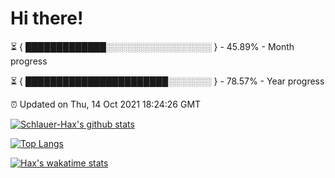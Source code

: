 # Hi there!

⏳ { █████████████░░░░░░░░░░░░░░░░░ } - 45.89% - Month progress

⏳ { ███████████████████████░░░░░░░ } - 78.57% - Year progress

⏰ Updated on Thu, 14 Oct 2021 18:24:26 GMT


[![Schlauer-Hax's github stats](https://github-readme-stats.vercel.app/api?username=Schlauer-Hax&show_icons=true&theme=dark&count_private=true)](https://github.com/Schlauer-Hax)


[![Top Langs](https://github-readme-stats.vercel.app/api/top-langs/?username=Schlauer-Hax&layout=compact&theme=dark)](https://github.com/Schlauer-Hax?tab=repositories)


[![Hax's wakatime stats](https://github-readme-stats.vercel.app/api/wakatime?username=Hax&theme=dark)](https://wakatime.com/@Hax)

